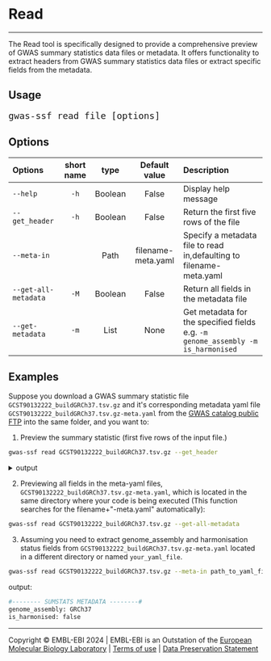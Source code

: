 # Read
---
The Read tool is specifically designed to provide a comprehensive preview of GWAS summary statistics data files or metadata. It offers functionality to extract headers from GWAS summary statistics data files or extract specific fields from the metadata.

## Usage
<span style="font-size:1.5em;">`gwas-ssf read file [options]`</span>

## Options
| Options | short name | type | Default value | Description |
|:--------|:----------:|:----:|:-------------:|:------------|
|`--help`| `-h` |Boolean|False|Display help message|
|`--get_header`|`-h` |Boolean|False|Return the first five rows of the file|
|`--meta-in`| |Path|filename-meta.yaml|Specify a metadata file to read in,defaulting to filename-meta.yaml|
|`--get-all-metadata`|`-M`|Boolean|False|Return all fields in the metadata file|
|`--get-metadata`|`-m`|List| None| Get metadata for the specified fields e.g. `-m genome_assembly -m is_harmonised`|


## Examples
Suppose you download a GWAS summary statistic file `GCST90132222_buildGRCh37.tsv.gz` and it's corresponding metadata yaml file `GCST90132222_buildGRCh37.tsv.gz-meta.yaml`  from the [GWAS catalog public FTP](https://ftp.ebi.ac.uk/pub/databases/gwas/summary_statistics/GCST90132001-GCST90133000/GCST90132222/) into the same folder, and you want to:

1. Preview the summary statistic (first five rows of the input file.)
```bash
gwas-ssf read GCST90132222_buildGRCh37.tsv.gz --get_header
```

<details>
<summary>output</summary>

```text
#-------- SUMSTATS DATA PREVIEW --------#
+-------------+------------+--------------------+---------------+--------------+---------+----------------+---------+------------------+---------------------------+
| variant_id  | chromosome | base_pair_location | effect_allele | other_allele | beta    | standard_error | p_value | variant_id_hg19  |base_pair_location_grch38 |
+=============+============+====================+===============+==============+=========+================+=========+==================+===========================+
| rs147324274 | 10         | 100000012          | A             | G            | 0.1719  | 0.2876         | 0.5501  | 10_100000012_G_A |98240255                  |
+-------------+------------+--------------------+---------------+--------------+---------+----------------+---------+------------------+---------------------------+
| NA          | 10         | 10000010           | T             | C            | -0.0329 | 0.0556         | 0.5536  | 10_10000010_C_T  |958047                   |
+-------------+------------+--------------------+---------------+--------------+---------+----------------+---------+------------------+---------------------------+
| rs144804129 | 10         | 100000122          | A             | T            | -0.0632 | 0.3363         | 0.8509  | 10_100000122_T_A |98240365                  |
+-------------+------------+--------------------+---------------+--------------+---------+----------------+---------+------------------+---------------------------+
| rs6602381   | 10         | 10000018           | G             | A            | -0.0088 | 0.0109         | 0.4206  | 10_10000018_A_G  |9958055                   |
+-------------+------------+--------------------+---------------+--------------+---------+----------------+---------+------------------+---------------------------+
| NA          | 10         | 10000030           | C             | A            | 0.0991  | 0.2386         | 0.6778  | 10_10000030_A_C  |9958067                   |
+-------------+------------+--------------------+---------------+--------------+---------+----------------+---------+------------------+---------------------------+
...
```
</details>

2. Previewing all fields in the meta-yaml files, `GCST90132222_buildGRCh37.tsv.gz-meta.yaml`, which is located in the same directory where your code is being executed (This function searches for the filename+"-meta.yaml" automatically):
```bash
gwas-ssf read GCST90132222_buildGRCh37.tsv.gz --get-all-metadata
```

3. Assuming you need to extract genome_assembly and harmonisation status fields from `GCST90132222_buildGRCh37.tsv.gz-meta.yaml` located in a different directory or named `your_yaml_file`.
```bash
gwas-ssf read GCST90132222_buildGRCh37.tsv.gz --meta-in path_to_yaml_file --get-metadata genome_assembly -m is_harmonised
```
output:
```bash
#-------- SUMSTATS METADATA --------#
genome_assembly: GRCh37
is_harmonised: false
```
----
Copyright © EMBL-EBI 2024 | EMBL-EBI is an Outstation of the [European Molecular Biology Laboratory](https://www.embl.org/) | [Terms of use](https://www.ebi.ac.uk/about/terms-of-use) | [Data Preservation Statement](https://www.ebi.ac.uk/long-term-data-preservation)
